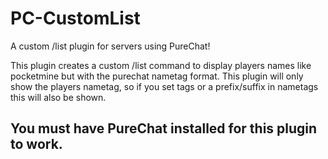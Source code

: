 # PC-CustomList
A custom /list plugin for servers using PureChat!

This plugin creates a custom /list command to display players names like pocketmine but with the purechat nametag format. This plugin will only show the players nametag, so if you set tags or a prefix/suffix in nametags this will also be shown.

## You must have PureChat installed for this plugin to work.

 
